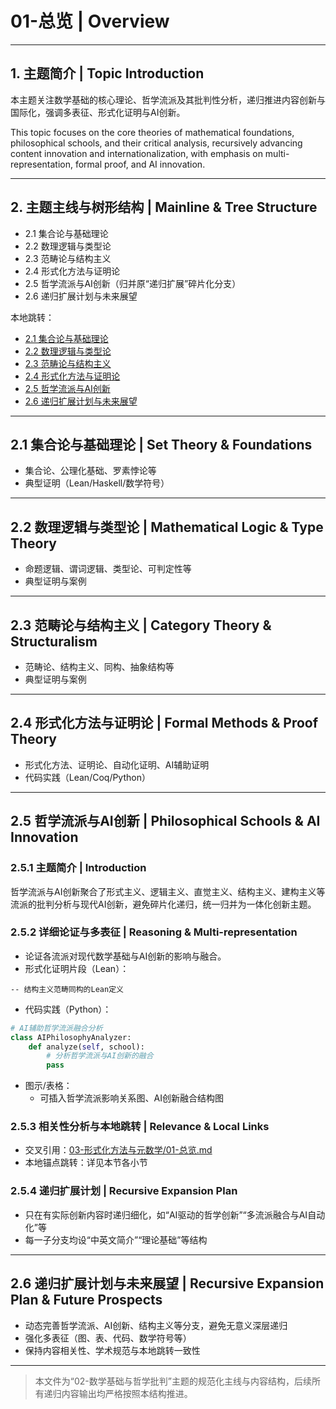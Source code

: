 # 01-总览 | Overview

---

## 1. 主题简介 | Topic Introduction

本主题关注数学基础的核心理论、哲学流派及其批判性分析，递归推进内容创新与国际化，强调多表征、形式化证明与AI创新。

This topic focuses on the core theories of mathematical foundations, philosophical schools, and their critical analysis, recursively advancing content innovation and internationalization, with emphasis on multi-representation, formal proof, and AI innovation.

---

## 2. 主题主线与树形结构 | Mainline & Tree Structure

- 2.1 集合论与基础理论
- 2.2 数理逻辑与类型论
- 2.3 范畴论与结构主义
- 2.4 形式化方法与证明论
- 2.5 哲学流派与AI创新（归并原“递归扩展”碎片化分支）
- 2.6 递归扩展计划与未来展望

本地跳转：

- [2.1 集合论与基础理论](#21-集合论与基础理论)
- [2.2 数理逻辑与类型论](#22-数理逻辑与类型论)
- [2.3 范畴论与结构主义](#23-范畴论与结构主义)
- [2.4 形式化方法与证明论](#24-形式化方法与证明论)
- [2.5 哲学流派与AI创新](#25-哲学流派与ai创新)
- [2.6 递归扩展计划与未来展望](#26-递归扩展计划与未来展望)

---

## 2.1 集合论与基础理论 | Set Theory & Foundations

- 集合论、公理化基础、罗素悖论等
- 典型证明（Lean/Haskell/数学符号）

---

## 2.2 数理逻辑与类型论 | Mathematical Logic & Type Theory

- 命题逻辑、谓词逻辑、类型论、可判定性等
- 典型证明与案例

---

## 2.3 范畴论与结构主义 | Category Theory & Structuralism

- 范畴论、结构主义、同构、抽象结构等
- 典型证明与案例

---

## 2.4 形式化方法与证明论 | Formal Methods & Proof Theory

- 形式化方法、证明论、自动化证明、AI辅助证明
- 代码实践（Lean/Coq/Python）

---

## 2.5 哲学流派与AI创新 | Philosophical Schools & AI Innovation

### 2.5.1 主题简介 | Introduction

哲学流派与AI创新聚合了形式主义、逻辑主义、直觉主义、结构主义、建构主义等流派的批判分析与现代AI创新，避免碎片化递归，统一归并为一体化创新主题。

### 2.5.2 详细论证与多表征 | Reasoning & Multi-representation

- 论证各流派对现代数学基础与AI创新的影响与融合。
- 形式化证明片段（Lean）：

```lean
-- 结构主义范畴同构的Lean定义
```

- 代码实践（Python）：

```python
# AI辅助哲学流派融合分析
class AIPhilosophyAnalyzer:
    def analyze(self, school):
        # 分析哲学流派与AI创新的融合
        pass
```

- 图示/表格：
  - 可插入哲学流派影响关系图、AI创新融合结构图

### 2.5.3 相关性分析与本地跳转 | Relevance & Local Links

- 交叉引用：[03-形式化方法与元数学/01-总览.md](../03-形式化方法与元数学/01-总览.md)
- 本地锚点跳转：详见本节各小节

### 2.5.4 递归扩展计划 | Recursive Expansion Plan

- 只在有实际创新内容时递归细化，如“AI驱动的哲学创新”“多流派融合与AI自动化”等
- 每一子分支均设“中英文简介”“理论基础”等结构

---

## 2.6 递归扩展计划与未来展望 | Recursive Expansion Plan & Future Prospects

- 动态完善哲学流派、AI创新、结构主义等分支，避免无意义深层递归
- 强化多表征（图、表、代码、数学符号等）
- 保持内容相关性、学术规范与本地跳转一致性

---

> 本文件为“02-数学基础与哲学批判”主题的规范化主线与内容结构，后续所有递归内容输出均严格按照本结构推进。
